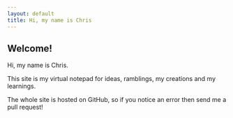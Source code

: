 ```yaml
---
layout: default
title: Hi, my name is Chris
---
```


## Welcome!

Hi, my name is Chris.

This site is my virtual notepad for ideas, ramblings, my creations and my learnings.

The whole site is hosted on GitHub, so if you notice an error then send me a pull request!